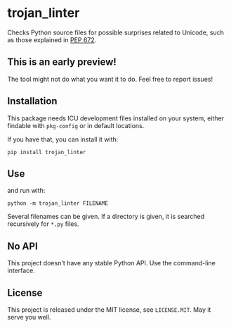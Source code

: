 # trojan_linter

Checks Python source files for possible surprises related to Unicode,
such as those explained in [PEP 672].

[PEP 672]: https://www.python.org/dev/peps/pep-0672/


## This is an early preview!

The tool might not do what you want it to do.
Feel free to report issues!


## Installation

This package needs ICU development files installed on your system,
either findable with `pkg-config` or in default locations.

If you have that, you can install it with:

    pip install trojan_linter


## Use

and run with:

    python -m trojan_linter FILENAME

Several filenames can be given.
If a directory is given, it is searched recursively for `*.py` files.


## No API

This project doesn't have any stable Python API.
Use the command-line interface.


## License

This project is released under the MIT license, see `LICENSE.MIT`.
May it serve you well.
